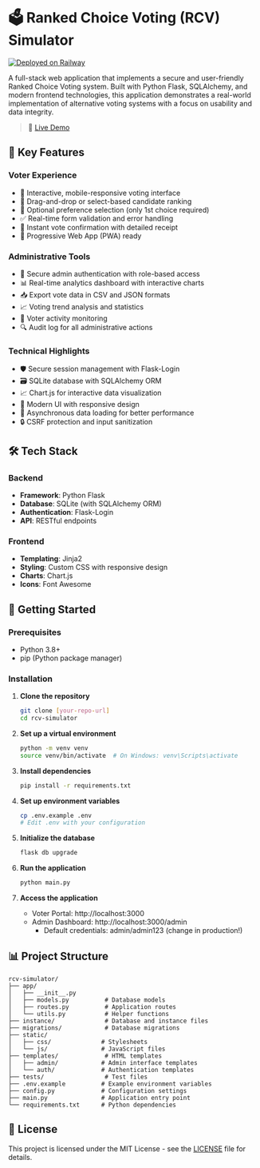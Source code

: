 # 🗳️ Ranked Choice Voting (RCV) Simulator

[![Deployed on Railway](https://railway.app/button.svg)](https://web-production-d16ce.up.railway.app/)

A full-stack web application that implements a secure and user-friendly Ranked Choice Voting system. Built with Python Flask, SQLAlchemy, and modern frontend technologies, this application demonstrates a real-world implementation of alternative voting systems with a focus on usability and data integrity.

> 🚀 [Live Demo](https://web-production-d16ce.up.railway.app/)

## 🚀 Key Features

### Voter Experience
- 🌟 Interactive, mobile-responsive voting interface
- 🎯 Drag-and-drop or select-based candidate ranking
- 📝 Optional preference selection (only 1st choice required)
- ✅ Real-time form validation and error handling
- 📨 Instant vote confirmation with detailed receipt
- 📱 Progressive Web App (PWA) ready

### Administrative Tools
- 🔐 Secure admin authentication with role-based access
- 📊 Real-time analytics dashboard with interactive charts
- 📥 Export vote data in CSV and JSON formats
- 📈 Voting trend analysis and statistics
- 👥 Voter activity monitoring
- 🔍 Audit log for all administrative actions

### Technical Highlights
- 🛡️ Secure session management with Flask-Login
- 🗃️ SQLite database with SQLAlchemy ORM
- 📈 Chart.js for interactive data visualization
- 🎨 Modern UI with responsive design
- 🔄 Asynchronous data loading for better performance
- 🔒 CSRF protection and input sanitization

## 🛠️ Tech Stack

### Backend
- **Framework**: Python Flask
- **Database**: SQLite (with SQLAlchemy ORM)
- **Authentication**: Flask-Login
- **API**: RESTful endpoints

### Frontend
- **Templating**: Jinja2
- **Styling**: Custom CSS with responsive design
- **Charts**: Chart.js
- **Icons**: Font Awesome

## 🚀 Getting Started

### Prerequisites
- Python 3.8+
- pip (Python package manager)

### Installation

1. **Clone the repository**
   ```bash
   git clone [your-repo-url]
   cd rcv-simulator
   ```

2. **Set up a virtual environment**
   ```bash
   python -m venv venv
   source venv/bin/activate  # On Windows: venv\Scripts\activate
   ```

3. **Install dependencies**
   ```bash
   pip install -r requirements.txt
   ```

4. **Set up environment variables**
   ```bash
   cp .env.example .env
   # Edit .env with your configuration
   ```

5. **Initialize the database**
   ```bash
   flask db upgrade
   ```

6. **Run the application**
   ```bash
   python main.py
   ```

7. **Access the application**
   - Voter Portal: http://localhost:3000
   - Admin Dashboard: http://localhost:3000/admin
     - Default credentials: admin/admin123 (change in production!)

## 📊 Project Structure

```
rcv-simulator/
├── app/
│   ├── __init__.py
│   ├── models.py          # Database models
│   ├── routes.py          # Application routes
│   └── utils.py           # Helper functions
├── instance/              # Database and instance files
├── migrations/            # Database migrations
├── static/
│   ├── css/              # Stylesheets
│   └── js/               # JavaScript files
├── templates/             # HTML templates
│   ├── admin/            # Admin interface templates
│   └── auth/             # Authentication templates
├── tests/                 # Test files
├── .env.example          # Example environment variables
├── config.py             # Configuration settings
├── main.py               # Application entry point
└── requirements.txt      # Python dependencies
```

## 📄 License

This project is licensed under the MIT License - see the [LICENSE](LICENSE) file for details.

